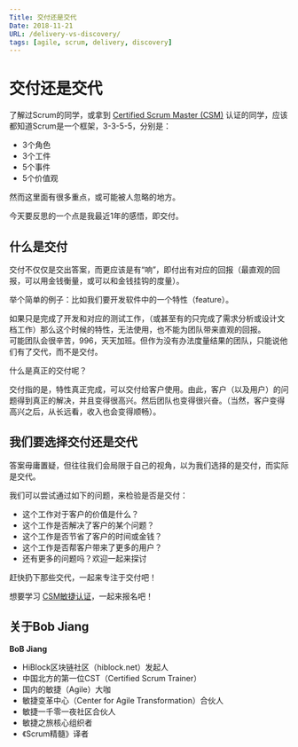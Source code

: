 ```yaml
---
Title: 交付还是交代
Date: 2018-11-21 
URL: /delivery-vs-discovery/ 
tags: [agile, scrum, delivery, discovery]
---
```


# 交付还是交代

了解过Scrum的同学，或拿到 [Certified Scrum Master (CSM)](https://bobjiang.com/what-is-csm) 认证的同学，应该都知道Scrum是一个框架，3-3-5-5，分别是：

- 3个角色
- 3个工件
- 5个事件
- 5个价值观

然而这里面有很多重点，或可能被人忽略的地方。

今天要反思的一个点是我最近1年的感悟，即交付。

## 什么是交付
交付不仅仅是交出答案，而更应该是有“响”，即付出有对应的回报（最直观的回报，可以用金钱衡量，或可以和金钱挂钩的度量）。

举个简单的例子：比如我们要开发软件中的一个特性（feature）。

如果只是完成了开发和对应的测试工作，（或甚至有的只完成了需求分析或设计文档工作）那么这个时候的特性，无法使用，也不能为团队带来直观的回报。  
可能团队会很辛苦，996，天天加班。但作为没有办法度量结果的团队，只能说他们有了交代，而不是交付。

什么是真正的交付呢？

交付指的是，特性真正完成，可以交付给客户使用。由此，客户（以及用户）的问题得到真正的解决，并且变得很高兴。然后团队也变得很兴奋。（当然，客户变得高兴之后，从长远看，收入也会变得顺畅）。

## 我们要选择交付还是交代
答案毋庸置疑，但往往我们会局限于自己的视角，以为我们选择的是交付，而实际是交代。

我们可以尝试通过如下的问题，来检验是否是交付：

- 这个工作对于客户的价值是什么？
- 这个工作是否解决了客户的某个问题？
- 这个工作是否节省了客户的时间或金钱？
- 这个工作是否帮客户带来了更多的用户？
- 还有更多的问题吗？欢迎一起来探讨

赶快扔下那些交代，一起来专注于交付吧！

想要学习 [CSM敏捷认证](https://appmopev1px9533.h5.xiaoeknow.com/homepage)，一起来报名吧！

## 关于Bob Jiang
**BoB Jiang**

- HiBlock区块链社区（hiblock.net）发起人  
- 中国北方的第一位CST（Certified Scrum Trainer）  
- 国内的敏捷（Agile）大咖  
- 敏捷变革中心（Center for Agile Transformation）合伙人  
- 敏捷一千零一夜社区合伙人  
- 敏捷之旅核心组织者  
- 《Scrum精髓》译者
